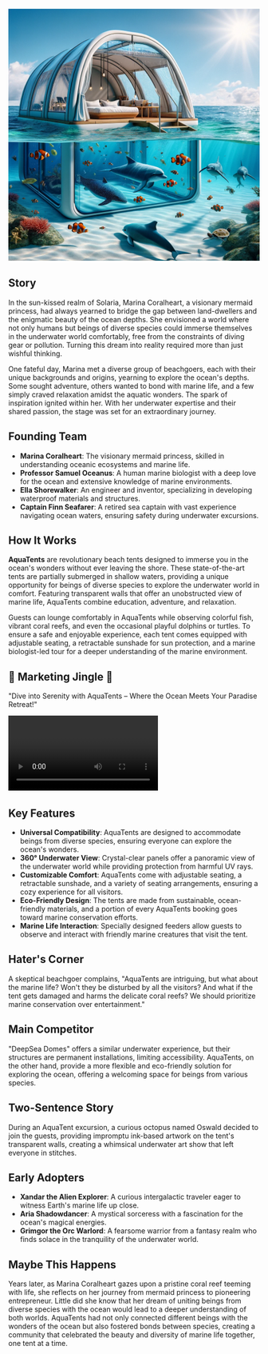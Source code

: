 ![AquaTents](../assets/10.png)

## Story

In the sun-kissed realm of Solaria, Marina Coralheart, a visionary mermaid princess, had always yearned to bridge the gap between land-dwellers and the enigmatic beauty of the ocean depths. She envisioned a world where not only humans but beings of diverse species could immerse themselves in the underwater world comfortably, free from the constraints of diving gear or pollution. Turning this dream into reality required more than just wishful thinking.

One fateful day, Marina met a diverse group of beachgoers, each with their unique backgrounds and origins, yearning to explore the ocean's depths. Some sought adventure, others wanted to bond with marine life, and a few simply craved relaxation amidst the aquatic wonders. The spark of inspiration ignited within her. With her underwater expertise and their shared passion, the stage was set for an extraordinary journey.

## Founding Team

- **Marina Coralheart**: The visionary mermaid princess, skilled in understanding oceanic ecosystems and marine life.
- **Professor Samuel Oceanus**: A human marine biologist with a deep love for the ocean and extensive knowledge of marine environments.
- **Ella Shorewalker**: An engineer and inventor, specializing in developing waterproof materials and structures.
- **Captain Finn Seafarer**: A retired sea captain with vast experience navigating ocean waters, ensuring safety during underwater excursions.

## How It Works

**AquaTents** are revolutionary beach tents designed to immerse you in the ocean's wonders without ever leaving the shore. These state-of-the-art tents are partially submerged in shallow waters, providing a unique opportunity for beings of diverse species to explore the underwater world in comfort. Featuring transparent walls that offer an unobstructed view of marine life, AquaTents combine education, adventure, and relaxation.

Guests can lounge comfortably in AquaTents while observing colorful fish, vibrant coral reefs, and even the occasional playful dolphins or turtles. To ensure a safe and enjoyable experience, each tent comes equipped with adjustable seating, a retractable sunshade for sun protection, and a marine biologist-led tour for a deeper understanding of the marine environment.

## 🎵 Marketing Jingle 🎵

"Dive into Serenity with AquaTents – Where the Ocean Meets Your Paradise Retreat!"

<video controls>
<source src="../../assets/10.mp4" type="video/mp4">
</video>

## Key Features

- **Universal Compatibility**: AquaTents are designed to accommodate beings from diverse species, ensuring everyone can explore the ocean's wonders.
- **360° Underwater View**: Crystal-clear panels offer a panoramic view of the underwater world while providing protection from harmful UV rays.
- **Customizable Comfort**: AquaTents come with adjustable seating, a retractable sunshade, and a variety of seating arrangements, ensuring a cozy experience for all visitors.
- **Eco-Friendly Design**: The tents are made from sustainable, ocean-friendly materials, and a portion of every AquaTents booking goes toward marine conservation efforts.
- **Marine Life Interaction**: Specially designed feeders allow guests to observe and interact with friendly marine creatures that visit the tent.

## Hater's Corner

A skeptical beachgoer complains, "AquaTents are intriguing, but what about the marine life? Won't they be disturbed by all the visitors? And what if the tent gets damaged and harms the delicate coral reefs? We should prioritize marine conservation over entertainment."

## Main Competitor

"DeepSea Domes" offers a similar underwater experience, but their structures are permanent installations, limiting accessibility. AquaTents, on the other hand, provide a more flexible and eco-friendly solution for exploring the ocean, offering a welcoming space for beings from various species.

## Two-Sentence Story

During an AquaTent excursion, a curious octopus named Oswald decided to join the guests, providing impromptu ink-based artwork on the tent's transparent walls, creating a whimsical underwater art show that left everyone in stitches.

## Early Adopters

- **Xandar the Alien Explorer**: A curious intergalactic traveler eager to witness Earth's marine life up close.
- **Aria Shadowdancer**: A mystical sorceress with a fascination for the ocean's magical energies.
- **Grimgor the Orc Warlord**: A fearsome warrior from a fantasy realm who finds solace in the tranquility of the underwater world.

## Maybe This Happens

Years later, as Marina Coralheart gazes upon a pristine coral reef teeming with life, she reflects on her journey from mermaid princess to pioneering entrepreneur. Little did she know that her dream of uniting beings from diverse species with the ocean would lead to a deeper understanding of both worlds. AquaTents had not only connected different beings with the wonders of the ocean but also fostered bonds between species, creating a community that celebrated the beauty and diversity of marine life together, one tent at a time.
